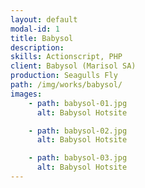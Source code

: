 ```yaml
---
layout: default
modal-id: 1
title: Babysol
description:
skills: Actionscript, PHP
client: Babysol (Marisol SA)
production: Seagulls Fly
path: /img/works/babysol/
images:
    - path: babysol-01.jpg
      alt: Babysol Hotsite

    - path: babysol-02.jpg
      alt: Babysol Hotsite

    - path: babysol-03.jpg
      alt: Babysol Hotsite
---
```

